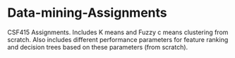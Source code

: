# Data-mining-Assignments
CSF415 Assignments.
Includes K means and Fuzzy c means clustering from scratch. Also includes different performance parameters for feature ranking and decision trees based on these parameters (from scratch).
